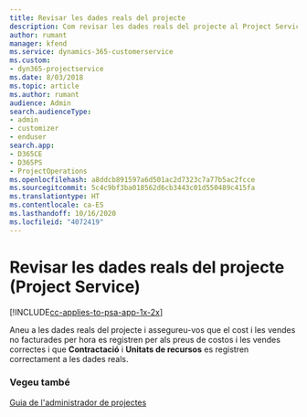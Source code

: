 ```yaml
---
title: Revisar les dades reals del projecte
description: Com revisar les dades reals del projecte al Project Service
author: rumant
manager: kfend
ms.service: dynamics-365-customerservice
ms.custom:
- dyn365-projectservice
ms.date: 8/03/2018
ms.topic: article
ms.author: rumant
audience: Admin
search.audienceType:
- admin
- customizer
- enduser
search.app:
- D365CE
- D365PS
- ProjectOperations
ms.openlocfilehash: a8ddcb891597a6d501ac2d7323c7a77b5ac2fcce
ms.sourcegitcommit: 5c4c9bf3ba018562d6cb3443c01d550489c415fa
ms.translationtype: HT
ms.contentlocale: ca-ES
ms.lasthandoff: 10/16/2020
ms.locfileid: "4072419"
---
```

# <a name="review-project-actuals-project-service"></a>Revisar les dades reals del projecte (Project Service)

[!INCLUDE[cc-applies-to-psa-app-1x-2x](../includes/cc-applies-to-psa-app-1x-2x.md)]

Aneu a les dades reals del projecte i assegureu-vos que el cost i les vendes no facturades per hora es registren per als preus de costos i les vendes correctes i que **Contractació** i **Unitats de recursos** es registren correctament a les dades reals.  
  
### <a name="see-also"></a>Vegeu també  
 [Guia de l'administrador de projectes](../psa/project-manager-guide.md)
